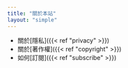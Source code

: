 ```yaml
---
title: "關於本站"
layout: "simple"
---
```


- 關於[隱私]({{< ref "privacy" >}})
- 關於[著作權]({{< ref "copyright" >}})
- 如何[訂閱]({{< ref "subscribe" >}})
